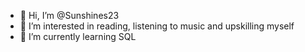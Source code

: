 - 👋 Hi, I’m @Sunshines23
- 👀 I’m interested in reading, listening to music and upskilling myself 
- 🌱 I’m currently learning SQL


<!---
Sunshines23/Sunshines23 is a ✨ special ✨ repository because its `README.md` (this file) appears on your GitHub profile.
You can click the Preview link to take a look at your changes.
--->
